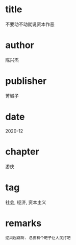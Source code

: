 # title
不要动不动就说资本作恶

# author
陈兴杰

# publisher
菁城子

# date
2020-12

# chapter
游侠

# tag
社会, 经济, 资本主义

# remarks
`逆风起跳啊. 总要有个靶子让人民打吧`
